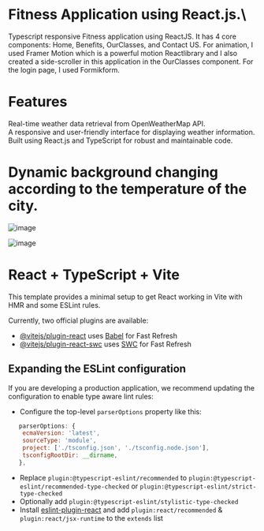 # Fitness Application using React.js.\
Typescript responsive Fitness application using ReactJS. It has 4 core components: Home, Benefits, OurClasses, and Contact US. For animation, I used Framer Motion which is a powerful motion Reactlibrary and I also created a side-scroller in this application in the OurClasses component. For the login page, I used Formikform. 
 # Features
Real-time weather data retrieval from OpenWeatherMap API.\
A responsive and user-friendly interface for displaying weather information.\
Built using React.js and TypeScript for robust and maintainable code.
# Dynamic background changing according to the temperature of the city.

![image](https://github.com/KhushbuNavdiwala/WEATHER_APP_API/assets/77695748/22a006ca-91de-4d74-b26f-97d31865bd44)

![image](https://github.com/KhushbuNavdiwala/WEATHER_APP_API/assets/77695748/37e0d8a1-b034-4b39-8648-a796518c40af)








# React + TypeScript + Vite

This template provides a minimal setup to get React working in Vite with HMR and some ESLint rules.

Currently, two official plugins are available:

- [@vitejs/plugin-react](https://github.com/vitejs/vite-plugin-react/blob/main/packages/plugin-react/README.md) uses [Babel](https://babeljs.io/) for Fast Refresh
- [@vitejs/plugin-react-swc](https://github.com/vitejs/vite-plugin-react-swc) uses [SWC](https://swc.rs/) for Fast Refresh

## Expanding the ESLint configuration

If you are developing a production application, we recommend updating the configuration to enable type aware lint rules:

- Configure the top-level `parserOptions` property like this:

```js
   parserOptions: {
    ecmaVersion: 'latest',
    sourceType: 'module',
    project: ['./tsconfig.json', './tsconfig.node.json'],
    tsconfigRootDir: __dirname,
   },
```

- Replace `plugin:@typescript-eslint/recommended` to `plugin:@typescript-eslint/recommended-type-checked` or `plugin:@typescript-eslint/strict-type-checked`
- Optionally add `plugin:@typescript-eslint/stylistic-type-checked`
- Install [eslint-plugin-react](https://github.com/jsx-eslint/eslint-plugin-react) and add `plugin:react/recommended` & `plugin:react/jsx-runtime` to the `extends` list
